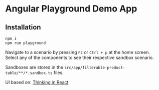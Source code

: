 # Angular Playground Demo App

## Installation

```
npm i
npm run playground
```

Navigate to a scenario by pressing `F2` or `Ctrl + p` at the home screen. Select any of the components
to see their respective sandbox scenario.

Sandboxes are stored in the `src/app/filterable-product-table/**/*.sandbox.ts` files.

UI based on: [Thinking in React](https://reactjs.org/docs/thinking-in-react.html)
